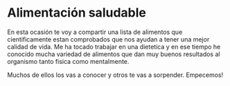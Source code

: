# Alimentación saludable

En esta ocasión te voy a compartir una lista de alimentos que cientificamente estan comprobados que nos ayudan a tener una mejor calidad de vida.
Me ha tocado trabajar en una dietetica y en ese tiempo he conocido mucha variedad de alimentos que dan muy buenos resultados al organismo tanto fisica como mentalmente.

Muchos de ellos los vas a conocer y otros te vas a sorpender. Empecemos!
